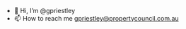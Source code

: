 - 👋 Hi, I’m @gpriestley
- 📫 How to reach me gpriestley@propertycouncil.com.au

<!---
gpriestley/gpriestley is a ✨ special ✨ repository because its `README.md` (this file) appears on your GitHub profile.
You can click the Preview link to take a look at your changes.
--->
